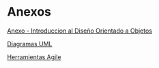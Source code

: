 # Anexos

[Anexo - Introduccion al Diseño Orientado a Objetos](introduccion.md)

[Diagramas UML](diagramasUML.md)

[Herramientas Agile](herramientas_agile.md)
